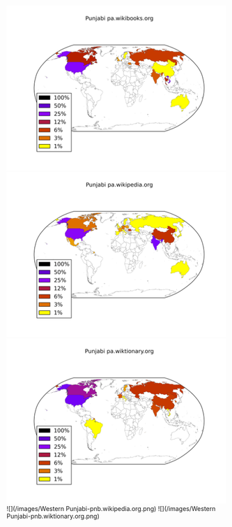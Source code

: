 ![](/images/Punjabi-pa.wikibooks.org.png)
![](/images/Punjabi-pa.wikipedia.org.png)
![](/images/Punjabi-pa.wiktionary.org.png)
![](/images/Western Punjabi-pnb.wikipedia.org.png)
![](/images/Western Punjabi-pnb.wiktionary.org.png)
